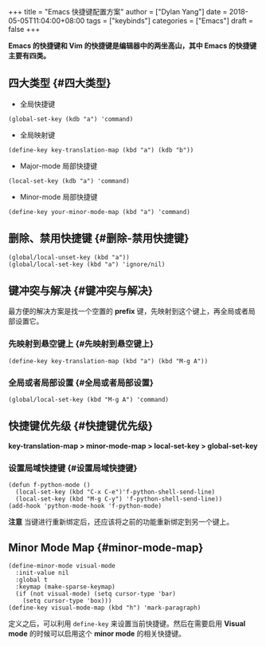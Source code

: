 +++
title = "Emacs 快捷键配置方案"
author = ["Dylan Yang"]
date = 2018-05-05T11:04:00+08:00
tags = ["keybinds"]
categories = ["Emacs"]
draft = false
+++

**Emacs 的快捷键和 Vim 的快捷键是编辑器中的两坐高山，其中 Emacs 的快捷键主要有四类。**


## 四大类型 {#四大类型}

-   全局快捷键

```emacs-lisp
(global-set-key (kdb "a") 'command)
```

-   全局映射键

```emacs-lisp
(define-key key-translation-map (kbd "a") (kdb "b"))
```

-   Major-mode 局部快捷键

```emacs-lisp
(local-set-key (kdb "a") 'command)
```

-   Minor-mode 局部快捷键

```emacs-lisp
(define-key your-minor-mode-map (kbd "a") 'command)
```


## 删除、禁用快捷键 {#删除-禁用快捷键}

```emacs-lisp
(global/local-unset-key (kbd "a"))
(global/local-set-key (kbd "a") 'ignore/nil)
```


## 键冲突与解决 {#键冲突与解决}

最方便的解决方案是找一个空置的 **prefix** 键，先映射到这个键上，再全局或者局部设置它。


### 先映射到悬空键上 {#先映射到悬空键上}

```emacs-lisp
(define-key key-translation-map (kbd "a") (kbd "M-g A"))
```


### 全局或者局部设置 {#全局或者局部设置}

```emacs-lisp
(global/local-set-key (kbd "M-g A") 'command)
```


## 快捷键优先级 {#快捷键优先级}

**key-translation-map > minor-mode-map > local-set-key > global-set-key**


### 设置局域快捷键 {#设置局域快捷键}

```emacs-lisp
(defun f-python-mode ()
  (local-set-key (kbd "C-x C-e")'f-python-shell-send-line)
  (local-set-key (kbd "M-g C-y") 'f-python-shell-send-line))
(add-hook 'python-mode-hook 'f-python-mode)
```

**注意** 当键进行重新绑定后，还应该将之前的功能重新绑定到另一个键上。


## Minor Mode Map {#minor-mode-map}

```emacs-lisp
(define-minor-mode visual-mode
  :init-value nil
  :global t
  :keymap (make-sparse-keymap)
  (if (not visual-mode) (setq cursor-type 'bar)
    (setq cursor-type 'box)))
(define-key visual-mode-map (kbd "h") 'mark-paragraph)
```

定义之后，可以利用 `define-key` 来设置当前快捷键。然后在需要启用 **Visual mode** 的时候可以启用这个 **minor mode** 的相关快捷键。
